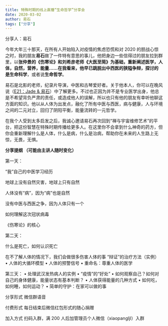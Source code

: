 ```yaml
---
title: 特殊时期的线上直播“生命哲学”分享会
date: 2020-03-02
author: 易石
tags: ["分享"]
---
```


分享人：易石

<!--more-->

今年大年三十那天，在所有人开始陷入对疫情的焦虑恐慌和对 2020 的胆战心惊之时，我的朋友**易石**做了一件特有意思的事儿，他把身边一些信得过的朋友拉到群里，以**张仲景的《伤寒论》**和**刘希彦老师《大医至简》**为基础，重新阐述医学，人体，自然，营养，能量……在我看来，他早已跳脱出中西医的狭隘争辩，探讨的是**生命科学**，或者说**生命哲学**。

易石是北影的老师，纪录片导演，中医和古琴爱好者。关于他本人，你可以在晚风说（[E21：Jade & 易石](https://mp.weixin.qq.com/s?__biz=MzA5Nzk4MDMxMg==&mid=2247484756&idx=1&sn=b15018165a8b2f7df63ab1c37fcd8cc4&chksm=9099dfa3a7ee56b5506404c132863f072e3c767739a72712c1e437daf7eb5fec39158be1bcf1&scene=21&token=716997697&lang=zh_CN#wechat_redirect)）中了解更多。不过也正因为并不是专业医学出身，他总是不希望背负严肃的责任，或造成他人的误解，所以也只有他的朋友有幸听他聊这方面的知识。他以从人体为出发点，融化了所有中医与西医，病与健康，人与环境之间的二元对立，回归了阴阳平衡，能量流转的一元哲学。

在我个人受到太多启发之后，我诚心邀请易石再次回到“禅与宇宙维修艺术”的平台，把这份智慧在特殊时期传播给更多人。在这里你不会拿到什么神奇的药方，但你会重新理解什么是人体，什么是病，什么是治病，帮助你在未来的人生路上无惊，无畏，无惧。

**分享提纲 （可能由主讲人随时变化）**

第一天：

“我”自己的中医学习经历

地球上没有自然灾害，地球上只有自然

人体没有“病”，因为“病”也是自然

没有中医与西医之争，因为人体只有一个

如何理解这次冠状病毒

《伤寒论》的核心


第二天：

什么是死亡，如何认识死亡

在不了解人体的情况下，我们会做很多伤害人体的事
“辩证”的治疗方法（实例）
• 人体的大循环模型
• 人体的预警信号
• 重命名：尊重人体的医学


第三天：
• 处理武汉发热病人的实例
• “疫情”的“好处”
• 如何观察自己？如何对自己的身体健康，能量状态有基本判断？
• 人体获得能量的几种方式
• 如何吃，如何睡，如何运动？
• 简单的守护：在家可以做的事


 分享形式   微信群语音

 付费形式   每日结束后微信红包形式的随心捐赠


 加入方式   扫码入群，满 200 人后加管理员个人微信（xiaopangljl）入群